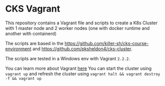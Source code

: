 # CKS Vagrant

This repository contains a Vagrant file and scripts to create a K8s Cluster with 1 master node and 2 worker nodes (one with docker runtime and another with containerd)

The scripts are based in the https://github.com/killer-sh/cks-course-environment and https://github.com/pksheldon4/cks-cluster. 

The scripts are tested in a Windows env with Vagrant `2.2.2`. 

You can learn more about Vagrant [here](https://learn.hashicorp.com/collections/vagrant/getting-started)
You can start the cluster using `vagrant up` and refresh the cluster using `vagrant halt && vagrant destroy -f && vagrant up`
